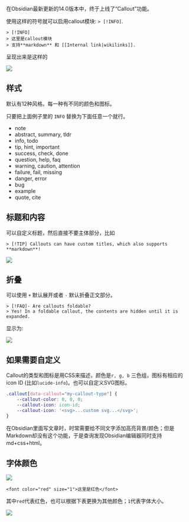 在Obsidian最新更新的14.0版本中，终于上线了“Callout”功能。

使用这样的符号就可以启用callout模块: `> [!INFO]`.

```text
> [!INFO]
> 这里是callout模块
> 支持**markdown** 和 [[Internal link|wikilinks]].
```

呈现出来是这样的

![](https://pic3.zhimg.com/80/v2-86ef1d3141e0b3bc915e2aad7a621162_720w.webp)

## 样式

默认有12种风格。每一种有不同的颜色和图标。

只要把上面例子里的 `INFO` 替换为下面任意一个就行。

- note
- abstract, summary, tldr
- info, todo
- tip, hint, important
- success, check, done
- question, help, faq
- warning, caution, attention
- failure, fail, missing
- danger, error
- bug
- example
- quote, cite

## 标题和内容

可以自定义标题，然后直接不要主体部分，比如

```text
> [!TIP] Callouts can have custom titles, which also supports **markdown**!
```

![](https://pic3.zhimg.com/80/v2-ff3e8ccd97a28fe54982b7c303de90f6_720w.webp)

## 折叠

可以使用 `+` 默认展开或者 `-` 默认折叠正文部分。

```text
> [!FAQ]- Are callouts foldable?
> Yes! In a foldable callout, the contents are hidden until it is expanded.
```

显示为:

![](https://pic1.zhimg.com/80/v2-9a1c6964e3badb6b52fae96e630515cc_720w.webp)

## 如果需要自定义

Callout的类型和图标是用CSS来描述，颜色是`r, g, b` 三色组，图标有相应的 icon ID (比如`lucide-info`)。也可以自定义SVG图标。

```css
.callout[data-callout="my-callout-type"] {
    --callout-color: 0, 0, 0;
    --callout-icon: icon-id;
    --callout-icon: '<svg>...custom svg...</svg>';
}
```



在Obsidian里面写文章时，时常需要给不同文字添加高亮背景/颜色；但是Markdown却没有这个功能，于是查询发现Obsidian编辑器同时支持md+css+html。


## **字体颜色**

![](https://pic1.zhimg.com/80/v2-90bc938829305628797598fe43e79de8_720w.webp)

```text
<font color="red" size="1">这里是红色</font>
```

其中`red`代表红色，也可以根据下表更换为其他颜色；`1`代表字体大小。

![](https://pic2.zhimg.com/80/v2-9b170fc8c712021a59613fbc4d4c590d_720w.webp)